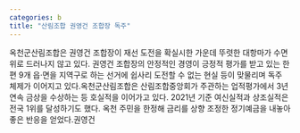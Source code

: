 ```yaml
---
categories: b
title: "산림조합 권영건 조합장 독주"
---
```

옥천군산림조합은 권영건 조합장이 재선 도전을 확실시한 가운데 뚜렷한 대항마가 수면 위로 드러나지 않고 있다. 권영건 조합장의 안정적인 경영이 긍정적 평가를 받고 있는 한편 9개 읍·면을 지역구로 하는 선거에 쉽사리 도전할 수 없는 현실 등이 맞물리며 독주 체제가 이어지고 있다.옥천군산림조합은 산림조합중앙회가 주관하는 업적평가에서 3년 연속 금상을 수상하는 등 호실적을 이어가고 있다. 2021년 기준 여신실적과 상조실적은 전국 1위를 달성하기도 했다. 옥천 주민을 한정해 금리를 상향 조정한 정기예금을 내놓아 좋은 반응을 얻었다.권영건